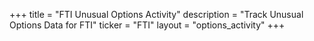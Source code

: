 +++
title = "FTI Unusual Options Activity"
description = "Track Unusual Options Data for FTI"
ticker = "FTI"
layout = "options_activity"
+++

